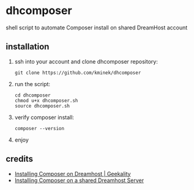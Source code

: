 # dhcomposer

shell script to automate Composer install on shared DreamHost account

## installation

1. ssh into your account and clone dhcomposer repository:
	```
	git clone https://github.com/kminek/dhcomposer
	```
2. run the script:
	```
	cd dhcomposer
	chmod u+x dhcomposer.sh
	source dhcomposer.sh
	```
3. verify composer install:
	```
	composer --version
	```
4. enjoy

## credits

- [Installing Composer on Dreamhost | Geekality](http://www.geekality.net/2013/02/01/dreamhost-composer/)
- [Installing Composer on a shared Dreamhost Server](https://github.com/Braunson/dreamhost-composer-install)

